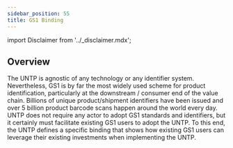 ```yaml
---
sidebar_position: 55
title: GS1 Binding
---
```


import Disclaimer from '../\_disclaimer.mdx';

<Disclaimer />

## Overview

The UNTP is agnostic of any technology or any identifier system. Nevertheless, GS1 is by far the most widely used scheme for product identification, particularly at the downstream / consumer end of the value chain. Billions of unique product/shipment identifiers have been issued and over 5 billion product barcode scans happen around the world every day. UNTP does not require any actor to adopt GS1 standards and identifiers, but it certainly must facilitate existing GS1 users to adopt the UNTP. To this end, the UNTP defines a specific binding that shows how existing GS1 users can leverage their existing investments when implementing the UNTP.
